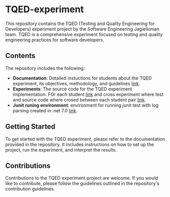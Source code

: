 # TQED-experiment

This repository contains the TQED (Testing and Quality Engineering for Developers) experiment project by the Software Engineering Jagiellonian team. TQED is a comprehensive experiment focused on testing and quality engineering practices for software developers.

## Contents

The repository includes the following:

- **Documentation**: Detailed instuctions for students about the TQED experiment, its objectives, methodology, and guidelines [link](https://github.com/Software-Engineering-Jagiellonian/TQED-experiment/tree/main/Bankomat-master).
- **Experiments**: The source code for the TQED experiment implementation. FOr each student [link](https://github.com/Software-Engineering-Jagiellonian/TQED-experiment/tree/main/Groups) and cross experiment where test and source code where crosed between each student pair [link](https://github.com/Software-Engineering-Jagiellonian/TQED-experiment/tree/main/Groups).
- **Junit runing environment**: environment for running junit test with log parsing created in .net 7.0 [link](https://github.com/Software-Engineering-Jagiellonian/TQED-experiment/tree/main/RunningJunitSoftware).


## Getting Started

To get started with the TQED experiment, please refer to the documentation provided in the repository. It includes instructions on how to set up the project, run the experiment, and interpret the results.

## Contributions

Contributions to the TQED experiment project are welcome. If you would like to contribute, please follow the guidelines outlined in the repository's contribution guidelines.
